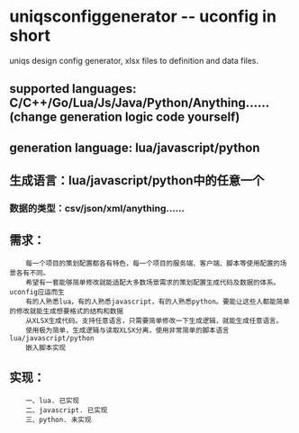 # uniqsconfiggenerator -- uconfig in short
uniqs design config generator, xlsx files to definition and data files. 

## supported languages: C/C++/Go/Lua/Js/Java/Python/Anything......(change generation logic code yourself)
## generation language: lua/javascript/python
## 生成语言：lua/javascript/python中的任意一个

### 数据的类型：csv/json/xml/anything......
### 

## 需求：
```
    每一个项目的策划配置都各有特色，每一个项目的服务端、客户端、脚本等使用配置的场景各有不同。
    希望有一套能够简单修改就能适配大多数场景需求的策划配置生成代码及数据的体系。uconfig应运而生
    有的人熟悉lua，有的人熟悉javascript，有的人熟悉python。要能让这些人都能简单的修改就能生成想要格式的结构和数据
    从XLSX生成代码。支持任意语言，只需要简单修改一下生成逻辑，就能生成任意语言。
    使用极为简单，生成逻辑与读取XLSX分离，使用非常简单的脚本语言lua/javascript/python
    嵌入脚本实现
```
## 实现：
        一、lua. 已实现
        二、javascript. 已实现
        三、python. 未实现
